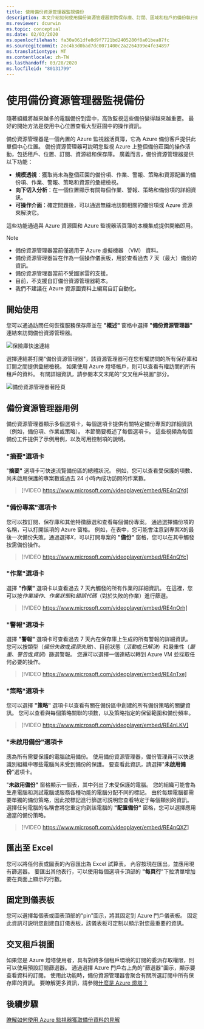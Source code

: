 ```yaml
---
title: 使用備份資源管理器監視備份
description: 本文介紹如何使用備份資源管理器對跨保存庫、訂閱、區域和租戶的備份執行即時監視。
ms.reviewer: dcurwin
ms.topic: conceptual
ms.date: 02/03/2020
ms.openlocfilehash: fa30a061dfe0d9f7721bd2405280f8a01bea87fc
ms.sourcegitcommit: 2ec4b3d0bad7dc0071400c2a2264399e4fe34897
ms.translationtype: MT
ms.contentlocale: zh-TW
ms.lasthandoff: 03/28/2020
ms.locfileid: "80131799"
---
```

# <a name="monitor-your-backups-with-backup-explorer"></a>使用備份資源管理器監視備份

隨著組織將越來越多的電腦備份到雲中，高效監視這些備份變得越來越重要。 最好的開始方法是使用中心位置查看大型莊園中的操作資訊。

備份資源管理器是一個內置的 Azure 監視器活頁簿，它為 Azure 備份客戶提供此單個中心位置。 備份資源管理器可説明您監視 Azure 上整個備份莊園的操作活動，包括租戶、位置、訂閱、資源組和保存庫。 廣義而言，備份資源管理器提供以下功能：

* **規模透視**：獲取尚未為整個莊園的備份項、作業、警報、策略和資源配置的備份項、作業、警報、策略和資源的彙總檢視。 
* **向下切入分析**：在一個位置顯示有關每個作業、警報、策略和備份項的詳細資訊。
* **可操作介面**：確定問題後，可以通過無縫地訪問相關的備份項或 Azure 資源來解決它。

這些功能通過與 Azure 資源圖和 Azure 監視器活頁簿的本機集成提供開箱即用。

> [!NOTE]
> * 備份資源管理器當前僅適用于 Azure 虛擬機器 （VM） 資料。
> * 備份資源管理器旨在作為一個操作儀表板，用於查看過去 7 天（最大）備份的資訊。
> * 備份資源管理器當前不受國家雲的支援。
> * 目前，不支援自訂備份資源管理器範本。 
> * 我們不建議在 Azure 資源圖資料上編寫自訂自動化。

## <a name="get-started"></a>開始使用

您可以通過訪問任何恢復服務保存庫並在 **"概述"** 窗格中選擇 **"備份資源管理器"** 連結來訪問備份資源管理器。

![保險庫快速連結](media/backup-azure-monitor-with-backup-explorer/vault-quick-link.png)

選擇連結將打開"備份資源管理器"，該資源管理器可在您有權訪問的所有保存庫和訂閱之間提供彙總檢視。 如果使用 Azure 燈塔帳戶，則可以查看有權訪問的所有租戶的資料。 有關詳細資訊，請參閱本文末尾的"交叉租戶視圖"部分。

![備份資源管理器著陸頁](media/backup-azure-monitor-with-backup-explorer/explorer-landing-page.png)

## <a name="backup-explorer-use-cases"></a>備份資源管理器用例

備份資源管理器顯示多個選項卡，每個選項卡提供有關特定備份專案的詳細資訊（例如，備份項、作業或策略）。 本節簡要概述了每個選項卡。 這些視頻為每個備份工件提供了示例用例，以及可用控制項的說明。

### <a name="the-summary-tab"></a>"摘要"選項卡

"**摘要"** 選項卡可快速流覽備份區的總體狀況。 例如，您可以查看受保護的項數、尚未啟用保護的專案數或過去 24 小時內成功訪問的作業數。


> [!VIDEO https://www.microsoft.com/videoplayer/embed/RE4nQYd]

### <a name="the-backup-items-tab"></a>"備份專案"選項卡

您可以按訂閱、保存庫和其他特徵篩選和查看每個備份專案。 通過選擇備份項的名稱，可以打開該項的 Azure 窗格。 例如，在表中，您可能會注意到專案*X*的最後一次備份失敗。通過選擇*X*，可以打開專案的 **"備份"** 窗格，您可以在其中觸發按需備份操作。


> [!VIDEO https://www.microsoft.com/videoplayer/embed/RE4nQYc]

### <a name="the-jobs-tab"></a>"作業"選項卡

選擇 **"作業"** 選項卡以查看過去 7 天內觸發的所有作業的詳細資訊。 在這裡，您可以按*作業操作*、*作業狀態*和*錯誤代碼*（對於失敗的作業）進行篩選。


> [!VIDEO https://www.microsoft.com/videoplayer/embed/RE4nOrh]

### <a name="the-alerts-tab"></a>"警報"選項卡

選擇 **"警報"** 選項卡可查看過去 7 天內在保存庫上生成的所有警報的詳細資訊。 您可以按類型（*備份失敗*或*還原失敗*）、目前狀態（*活動*或*已解決*）和嚴重性（*嚴重*、*警告*或*資訊*）篩選警報。 您還可以選擇一個連結以轉到 Azure VM 並採取任何必要的操作。


> [!VIDEO https://www.microsoft.com/videoplayer/embed/RE4nTxe]

### <a name="the-policies-tab"></a>"策略"選項卡

您可以選擇 **"策略"** 選項卡以查看有關在備份區中創建的所有備份策略的關鍵資訊。 您可以查看與每個策略關聯的項數，以及策略指定的保留範圍和備份頻率。


> [!VIDEO https://www.microsoft.com/videoplayer/embed/RE4nLKV]

### <a name="the-backup-not-enabled-tab"></a>"未啟用備份"選項卡

應為所有需要保護的電腦啟用備份。 使用備份資源管理器，備份管理員可以快速識別組織中哪些電腦尚未受到備份的保護。 要查看此資訊，請選擇"**未啟用備份**"選項卡。

"**未啟用備份"** 窗格顯示一個表，其中列出了未受保護的電腦。 您的組織可能會為生產電腦和測試電腦或服務各種功能的電腦分配不同的標記。 由於每類電腦都需要單獨的備份策略，因此按標記進行篩選可説明您查看特定于每個類別的資訊。 選擇任何電腦的名稱會將您重定向到該電腦的 **"配置備份"** 窗格，您可以選擇應用適當的備份策略。


> [!VIDEO https://www.microsoft.com/videoplayer/embed/RE4nQXZ]

## <a name="export-to-excel"></a>匯出至 Excel

您可以將任何表或圖表的內容匯出為 Excel 試算表。 內容按現在匯出，並應用現有篩選器。 要匯出其他表行，可以使用每個選項卡頂部的 **"每頁行**"下拉清單增加要在頁面上顯示的行數。

## <a name="pin-to-the-dashboard"></a>固定到儀表板

您可以選擇每個表或圖表頂部的"pin"圖示，將其固定到 Azure 門戶儀表板。 固定此資訊可説明您創建自訂儀表板，該儀表板可定制以顯示對您最重要的資訊。

## <a name="cross-tenant-views"></a>交叉租戶視圖

如果您是 Azure 燈塔使用者，具有對跨多個租戶環境的訂閱的委派存取權限，則可以使用預設訂閱篩選器。 通過選擇 Azure 門戶右上角的"篩選器"圖示，顯示要查看資料的訂閱。 使用此功能時，備份資源管理器會聚合有關所選訂閱中所有保存庫的資訊。 要瞭解更多資訊，請參閱[什麼是 Azure 燈塔？](https://docs.microsoft.com/azure/lighthouse/overview)

## <a name="next-steps"></a>後續步驟

[瞭解如何使用 Azure 監視器獲取備份資料的見解](https://docs.microsoft.com/azure/backup/backup-azure-monitoring-use-azuremonitor)
